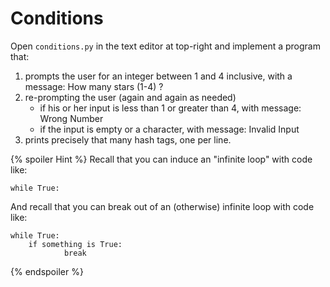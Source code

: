 # Conditions

Open `conditions.py` in the text editor at top-right and implement a program that:

1. prompts the user for an integer between 1 and 4  inclusive, with a message: How many stars (1-4) ? 
2. re-prompting the user  (again and again as needed) 
   - if his or her input is less than 1 or greater than 4, with message: Wrong Number
   - if the input is empty or a character, with message: Invalid Input 
4. prints precisely that many hash tags, one per line.

{% spoiler Hint %}
Recall that you can induce an "infinite loop" with code like:

```
while True:
```

And recall that you can break out of an (otherwise) infinite loop with code like:

```
while True:
    if something is True:
		    break
```
{% endspoiler %}
